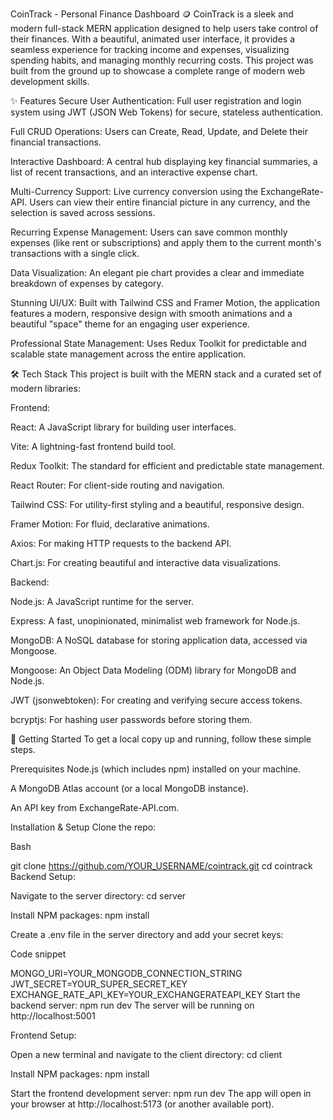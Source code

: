 CoinTrack - Personal Finance Dashboard 🪙
CoinTrack is a sleek and modern full-stack MERN application designed to help users take control of their finances. With a beautiful, animated user interface, it provides a seamless experience for tracking income and expenses, visualizing spending habits, and managing monthly recurring costs. This project was built from the ground up to showcase a complete range of modern web development skills.

✨ Features
Secure User Authentication: Full user registration and login system using JWT (JSON Web Tokens) for secure, stateless authentication.

Full CRUD Operations: Users can Create, Read, Update, and Delete their financial transactions.

Interactive Dashboard: A central hub displaying key financial summaries, a list of recent transactions, and an interactive expense chart.

Multi-Currency Support: Live currency conversion using the ExchangeRate-API. Users can view their entire financial picture in any currency, and the selection is saved across sessions.

Recurring Expense Management: Users can save common monthly expenses (like rent or subscriptions) and apply them to the current month's transactions with a single click.

Data Visualization: An elegant pie chart provides a clear and immediate breakdown of expenses by category.

Stunning UI/UX: Built with Tailwind CSS and Framer Motion, the application features a modern, responsive design with smooth animations and a beautiful "space" theme for an engaging user experience.

Professional State Management: Uses Redux Toolkit for predictable and scalable state management across the entire application.

🛠️ Tech Stack
This project is built with the MERN stack and a curated set of modern libraries:

Frontend:

React: A JavaScript library for building user interfaces.

Vite: A lightning-fast frontend build tool.

Redux Toolkit: The standard for efficient and predictable state management.

React Router: For client-side routing and navigation.

Tailwind CSS: For utility-first styling and a beautiful, responsive design.

Framer Motion: For fluid, declarative animations.

Axios: For making HTTP requests to the backend API.

Chart.js: For creating beautiful and interactive data visualizations.

Backend:

Node.js: A JavaScript runtime for the server.

Express: A fast, unopinionated, minimalist web framework for Node.js.

MongoDB: A NoSQL database for storing application data, accessed via Mongoose.

Mongoose: An Object Data Modeling (ODM) library for MongoDB and Node.js.

JWT (jsonwebtoken): For creating and verifying secure access tokens.

bcryptjs: For hashing user passwords before storing them.

🚀 Getting Started
To get a local copy up and running, follow these simple steps.

Prerequisites
Node.js (which includes npm) installed on your machine.

A MongoDB Atlas account (or a local MongoDB instance).

An API key from ExchangeRate-API.com.

Installation & Setup
Clone the repo:

Bash

git clone https://github.com/YOUR_USERNAME/cointrack.git
cd cointrack
Backend Setup:

Navigate to the server directory: cd server

Install NPM packages: npm install

Create a .env file in the server directory and add your secret keys:

Code snippet

MONGO_URI=YOUR_MONGODB_CONNECTION_STRING
JWT_SECRET=YOUR_SUPER_SECRET_KEY
EXCHANGE_RATE_API_KEY=YOUR_EXCHANGERATEAPI_KEY
Start the backend server: npm run dev
The server will be running on http://localhost:5001

Frontend Setup:

Open a new terminal and navigate to the client directory: cd client

Install NPM packages: npm install

Start the frontend development server: npm run dev
The app will open in your browser at http://localhost:5173 (or another available port).

